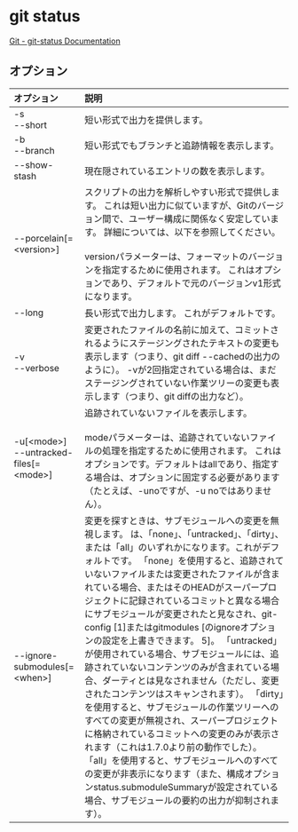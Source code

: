 # git status

[Git - git-status Documentation](https://git-scm.com/docs/git-status)

## オプション

|オプション|説明|
|:--|:--|
|-s<br>--short|短い形式で出力を提供します。|
|-b<br>--branch|短い形式でもブランチと追跡情報を表示します。|
|--show-stash|現在隠されているエントリの数を表示します。|
|--porcelain[=\<version\>]|スクリプトの出力を解析しやすい形式で提供します。 これは短い出力に似ていますが、Gitのバージョン間で、ユーザー構成に関係なく安定しています。 詳細については、以下を参照してください。<br><br>versionパラメーターは、フォーマットのバージョンを指定するために使用されます。 これはオプションであり、デフォルトで元のバージョンv1形式になります。|
|--long|長い形式で出力します。 これがデフォルトです。|
|-v<br>--verbose|変更されたファイルの名前に加えて、コミットされるようにステージングされたテキストの変更も表示します（つまり、git diff --cachedの出力のように）。 -vが2回指定されている場合は、まだステージングされていない作業ツリーの変更も表示します（つまり、git diffの出力など）。|
|-u[\<mode\>]<br>--untracked-files[=\<mode\>]|追跡されていないファイルを表示します。<br><br>modeパラメーターは、追跡されていないファイルの処理を指定するために使用されます。 これはオプションです。デフォルトはallであり、指定する場合は、オプションに固定する必要があります（たとえば、-unoですが、-u noではありません）。|
|--ignore-submodules[=\<when\>]|変更を探すときは、サブモジュールへの変更を無視します。 <when>は、「none」、「untracked」、「dirty」、または「all」のいずれかになります。これがデフォルトです。 「none」を使用すると、追跡されていないファイルまたは変更されたファイルが含まれている場合、またはそのHEADがスーパープロジェクトに記録されているコミットと異なる場合にサブモジュールが変更されたと見なされ、git-config [1]またはgitmodules [のignoreオプションの設定を上書きできます。 5]。 「untracked」が使用されている場合、サブモジュールには、追跡されていないコンテンツのみが含まれている場合、ダーティとは見なされません（ただし、変更されたコンテンツはスキャンされます）。 「dirty」を使用すると、サブモジュールの作業ツリーへのすべての変更が無視され、スーパープロジェクトに格納されているコミットへの変更のみが表示されます（これは1.7.0より前の動作でした）。 「all」を使用すると、サブモジュールへのすべての変更が非表示になります（また、構成オプションstatus.submoduleSummaryが設定されている場合、サブモジュールの要約の出力が抑制されます）。|
